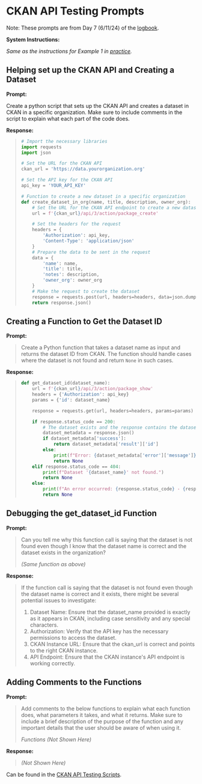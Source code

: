 # CKAN API Testing Prompts

Note: These prompts are from Day 7 (6/11/24) of the [logbook](logbook.md).

**System Instructions:**

*Same as the instructions for Example 1 in [practice](prompt_engineering_examples.md).*

## Helping set up the CKAN API and Creating a Dataset

**Prompt:**

Create a python script that sets up the CKAN API and creates a dataset in CKAN in a specific organization. 
Make sure to include comments in the script to explain what each part of the code does.

**Response:**
> ```python
> # Import the necessary libraries
> import requests
> import json
> 
> # Set the URL for the CKAN API
> ckan_url = 'https://data.yourorganization.org'
> 
> # Set the API key for the CKAN API
> api_key = 'YOUR_API_KEY'
> 
> # Function to create a new dataset in a specific organization
> def create_dataset_in_org(name, title, description, owner_org):
>     # Set the URL for the CKAN API endpoint to create a new dataset
>     url = f'{ckan_url}/api/3/action/package_create'
> 
>     # Set the headers for the request
>     headers = {
>         'Authorization': api_key,
>         'Content-Type': 'application/json'
>     }
>     # Prepare the data to be sent in the request
>     data = {
>         'name': name,
>         'title': title,
>         'notes': description,
>         'owner_org': owner_org
>     }
>     # Make the request to create the dataset
>     response = requests.post(url, headers=headers, data=json.dumps(data))
>     return response.json()
> ```
## Creating a Function to Get the Dataset ID

**Prompt:**

> Create a Python function that takes a dataset name as input and returns the dataset ID from CKAN. 
> The function should handle cases where the dataset is not found and return `None` in such cases.

**Response:**
> ```python
> def get_dataset_id(dataset_name):
>     url = f'{ckan_url}/api/3/action/package_show'
>     headers = {'Authorization': api_key}
>     params = {'id': dataset_name}
> 
>     response = requests.get(url, headers=headers, params=params)
> 
>     if response.status_code == 200:
>         # The dataset exists and the response contains the dataset metadata
>         dataset_metadata = response.json()
>         if dataset_metadata['success']:
>             return dataset_metadata['result']['id']
>         else:
>             print(f"Error: {dataset_metadata['error']['message']}")
>             return None
>     elif response.status_code == 404:
>         print(f"Dataset '{dataset_name}' not found.")
>         return None
>     else:
>         print(f"An error occurred: {response.status_code} - {response.text}")
>         return None
> ```

## Debugging the get_dataset_id Function

**Prompt:**

> Can you tell me why this function call is saying that the dataset is not found even though I know that the dataset name is correct and the dataset exists in the organization?
> 
> *(Same function as above)*

**Response:**
> If the function call is saying that the dataset is not found even though the dataset name is correct and it exists, there might be several potential issues to investigate:
>
> 1. Dataset Name: Ensure that the dataset_name provided is exactly as it appears in CKAN, including case sensitivity and any special characters.
> 2. Authorization: Verify that the API key has the necessary permissions to access the dataset.
> 3. CKAN Instance URL: Ensure that the ckan_url is correct and points to the right CKAN instance.
> 4. API Endpoint: Ensure that the CKAN instance's API endpoint is working correctly.

## Adding Comments to the Functions

**Prompt:**

> Add comments to the below functions to explain what each function does, what parameters it takes, and what it returns. 
> Make sure to include a brief description of the purpose of the function and any important details that the user should be aware of when using it.
> 
> *Functions (Not Shown Here)*

**Response:**
> *(Not Shown Here)*

Can be found in the [CKAN API Testing Scripts](ckan_api_testing_scripts).
